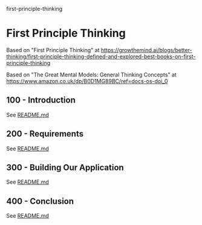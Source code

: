 first-principle-thinking
# First Principle Thinking

Based on "First Principle Thinking" at https://growthemind.ai/blogs/better-thinking/first-principle-thinking-defined-and-explored-best-books-on-first-principle-thinking

Based on "The Great Mental Models: General Thinking Concepts" at https://www.amazon.co.uk/dp/B0D1MG89BC/ref=docs-os-doi_0

## 100 - Introduction

See [README.md](./100/README.md)

## 200 - Requirements

See [README.md](./200/README.md)

## 300 - Building Our Application

See [README.md](./300/README.md)

## 400 - Conclusion

See [README.md](./400/README.md)
